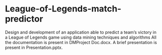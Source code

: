 # League-of-Legends-match-predictor
Design and development of an application able to predict a team’s victory in a League of Legends game using data mining techniques and algorithms
All the documentation is present in DMProject Doc.docx.
A brief presentation is present in Presentation.pptx.

